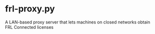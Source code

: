 # frl-proxy.py
A LAN-based proxy server that lets machines on closed networks obtain FRL Connected licenses
